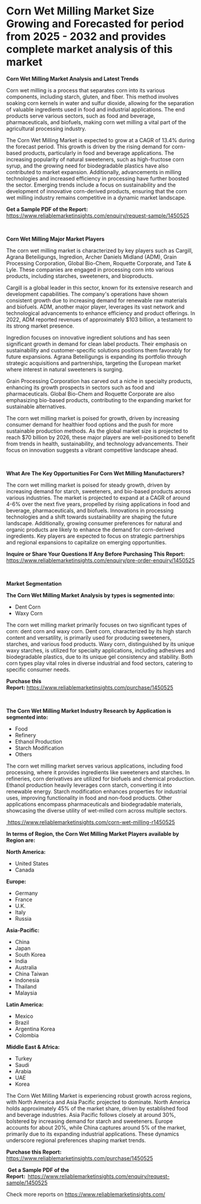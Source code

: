 <p><h1>Corn Wet Milling Market Size Growing and Forecasted for period from 2025 - 2032 and provides complete market analysis of this market</h1></p><p><strong>Corn Wet Milling Market Analysis and Latest Trends</strong></p>
<p><p>Corn wet milling is a process that separates corn into its various components, including starch, gluten, and fiber. This method involves soaking corn kernels in water and sulfur dioxide, allowing for the separation of valuable ingredients used in food and industrial applications. The end products serve various sectors, such as food and beverage, pharmaceuticals, and biofuels, making corn wet milling a vital part of the agricultural processing industry.</p><p>The Corn Wet Milling Market is expected to grow at a CAGR of 13.4% during the forecast period. This growth is driven by the rising demand for corn-based products, particularly in food and beverage applications. The increasing popularity of natural sweeteners, such as high-fructose corn syrup, and the growing need for biodegradable plastics have also contributed to market expansion. Additionally, advancements in milling technologies and increased efficiency in processing have further boosted the sector. Emerging trends include a focus on sustainability and the development of innovative corn-derived products, ensuring that the corn wet milling industry remains competitive in a dynamic market landscape.</p></p>
<p><strong>Get a Sample PDF of the Report:&nbsp;</strong> <a href="https://www.reliablemarketinsights.com/enquiry/request-sample/1450525?utm_campaign=2182&utm_medium=2&utm_source=Github&utm_content=ia&utm_term=07042025&utm_id=corn-wet-milling">https://www.reliablemarketinsights.com/enquiry/request-sample/1450525</a></p>
<p>&nbsp;</p>
<p><strong>Corn Wet Milling Major Market Players</strong></p>
<p><p>The corn wet milling market is characterized by key players such as Cargill, Agrana Beteiligungs, Ingredion, Archer Daniels Midland (ADM), Grain Processing Corporation, Global Bio-Chem, Roquette Corporate, and Tate & Lyle. These companies are engaged in processing corn into various products, including starches, sweeteners, and bioproducts.</p><p>Cargill is a global leader in this sector, known for its extensive research and development capabilities. The company's operations have shown consistent growth due to increasing demand for renewable raw materials and biofuels. ADM, another major player, leverages its vast network and technological advancements to enhance efficiency and product offerings. In 2022, ADM reported revenues of approximately $103 billion, a testament to its strong market presence.</p><p>Ingredion focuses on innovative ingredient solutions and has seen significant growth in demand for clean label products. Their emphasis on sustainability and customer-specific solutions positions them favorably for future expansions. Agrana Beteiligungs is expanding its portfolio through strategic acquisitions and partnerships, targeting the European market where interest in natural sweeteners is surging.</p><p>Grain Processing Corporation has carved out a niche in specialty products, enhancing its growth prospects in sectors such as food and pharmaceuticals. Global Bio-Chem and Roquette Corporate are also emphasizing bio-based products, contributing to the expanding market for sustainable alternatives.</p><p>The corn wet milling market is poised for growth, driven by increasing consumer demand for healthier food options and the push for more sustainable production methods. As the global market size is projected to reach $70 billion by 2026, these major players are well-positioned to benefit from trends in health, sustainability, and technology advancements. Their focus on innovation suggests a vibrant competitive landscape ahead.</p></p>
<p>&nbsp;</p>
<p><strong>What Are The Key Opportunities For Corn Wet Milling Manufacturers?</strong></p>
<p><p>The corn wet milling market is poised for steady growth, driven by increasing demand for starch, sweeteners, and bio-based products across various industries. The market is projected to expand at a CAGR of around 4-6% over the next five years, propelled by rising applications in food and beverage, pharmaceuticals, and biofuels. Innovations in processing technologies and a shift towards sustainability are shaping the future landscape. Additionally, growing consumer preferences for natural and organic products are likely to enhance the demand for corn-derived ingredients. Key players are expected to focus on strategic partnerships and regional expansions to capitalize on emerging opportunities.</p></p>
<p><strong>Inquire or Share Your Questions If Any Before Purchasing This Report:</strong> <a href="https://www.reliablemarketinsights.com/enquiry/pre-order-enquiry/1450525?utm_campaign=2182&utm_medium=2&utm_source=Github&utm_content=ia&utm_term=07042025&utm_id=corn-wet-milling">https://www.reliablemarketinsights.com/enquiry/pre-order-enquiry/1450525</a></p>
<p>&nbsp;</p>
<p><strong>Market Segmentation</strong></p>
<p><strong>The Corn Wet Milling Market Analysis by types is segmented into:</strong></p>
<p><ul><li>Dent Corn</li><li>Waxy Corn</li></ul></p>
<p><p>The corn wet milling market primarily focuses on two significant types of corn: dent corn and waxy corn. Dent corn, characterized by its high starch content and versatility, is primarily used for producing sweeteners, starches, and various food products. Waxy corn, distinguished by its unique waxy starches, is utilized for specialty applications, including adhesives and biodegradable plastics, due to its unique gel consistency and stability. Both corn types play vital roles in diverse industrial and food sectors, catering to specific consumer needs.</p></p>
<p><strong>Purchase this Report:&nbsp;</strong><a href="https://www.reliablemarketinsights.com/purchase/1450525?utm_campaign=2182&utm_medium=2&utm_source=Github&utm_content=ia&utm_term=07042025&utm_id=corn-wet-milling">https://www.reliablemarketinsights.com/purchase/1450525</a></p>
<p>&nbsp;</p>
<p><strong>The Corn Wet Milling Market Industry Research by Application is segmented into:</strong></p>
<p><ul><li>Food</li><li>Refinery</li><li>Ethanol Production</li><li>Starch Modification</li><li>Others</li></ul></p>
<p><p>The corn wet milling market serves various applications, including food processing, where it provides ingredients like sweeteners and starches. In refineries, corn derivatives are utilized for biofuels and chemical production. Ethanol production heavily leverages corn starch, converting it into renewable energy. Starch modification enhances properties for industrial uses, improving functionality in food and non-food products. Other applications encompass pharmaceuticals and biodegradable materials, showcasing the diverse utility of wet-milled corn across multiple sectors.</p></p>
<p><a href="https://www.reliablemarketinsights.com/corn-wet-milling-r1450525?utm_campaign=2182&utm_medium=2&utm_source=Github&utm_content=ia&utm_term=07042025&utm_id=corn-wet-milling">&nbsp;https://www.reliablemarketinsights.com/corn-wet-milling-r1450525</a></p>
<p><strong>In terms of Region, the Corn Wet Milling Market Players available by Region are:</strong></p>
<p>
    <p> <strong> North America: </strong>
        <ul>
            <li>United States</li>
            <li>Canada</li>
        </ul>
        </p> 
    <p> <strong> Europe: </strong>
        <ul>
            <li>Germany</li>
            <li>France</li>
            <li>U.K.</li>
            <li>Italy</li>
            <li>Russia</li>
        </ul>
        </p> 
    <p> <strong> Asia-Pacific: </strong>
        <ul>
            <li>China</li>
            <li>Japan</li>
            <li>South Korea</li>
            <li>India</li>
            <li>Australia</li>
            <li>China Taiwan</li>
            <li>Indonesia</li>
            <li>Thailand</li>
            <li>Malaysia</li>
        </ul>
        </p> 
    <p> <strong> Latin America: </strong>
        <ul>
            <li>Mexico</li>
            <li>Brazil</li>
            <li>Argentina Korea</li>
            <li>Colombia</li>
        </ul>
        </p> 
    <p> <strong> Middle East & Africa: </strong>
        <ul>
            <li>Turkey</li>
            <li>Saudi</li>
            <li>Arabia</li>
            <li>UAE</li>
            <li>Korea</li>
        </ul>
    </p>
    </p>
<p><p>The Corn Wet Milling Market is experiencing robust growth across regions, with North America and Asia Pacific projected to dominate. North America holds approximately 45% of the market share, driven by established food and beverage industries. Asia Pacific follows closely at around 30%, bolstered by increasing demand for starch and sweeteners. Europe accounts for about 20%, while China captures around 5% of the market, primarily due to its expanding industrial applications. These dynamics underscore regional preferences shaping market trends.</p></p>
<p><strong>Purchase this Report: </strong><a href="https://www.reliablemarketinsights.com/purchase/1450525?utm_campaign=2182&utm_medium=2&utm_source=Github&utm_content=ia&utm_term=07042025&utm_id=corn-wet-milling">https://www.reliablemarketinsights.com/purchase/1450525</a></p>
<p>&nbsp;<strong>Get a Sample PDF of the Report:&nbsp;&nbsp;</strong><a href="https://www.reliablemarketinsights.com/enquiry/request-sample/1450525?utm_campaign=2182&utm_medium=2&utm_source=Github&utm_content=ia&utm_term=07042025&utm_id=corn-wet-milling">https://www.reliablemarketinsights.com/enquiry/request-sample/1450525</a></p>
<p><strong></strong></p>
<p>Check more reports on <a href="https://www.reliablemarketinsights.com/?utm_campaign=2182&utm_medium=2&utm_source=Github&utm_content=ia&utm_term=07042025&utm_id=corn-wet-milling">https://www.reliablemarketinsights.com/</a></p>